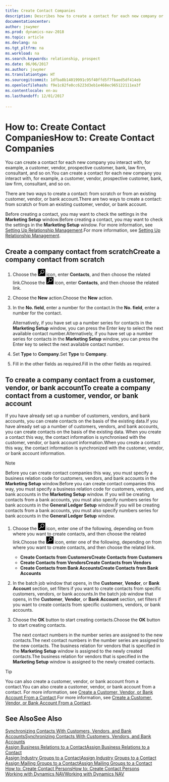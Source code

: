 ```yaml
---
title: Create Contact Companies
description: Describes how to create a contact for each new company or prospective company you interact with or have a relationship with.
documentationcenter: 
author: jswymer
ms.prod: dynamics-nav-2018
ms.topic: article
ms.devlang: na
ms.tgt_pltfrm: na
ms.workload: na
ms.search.keywords: relationship, prospect
ms.date: 06/06/2017
ms.author: jswymer
ms.translationtype: HT
ms.sourcegitcommit: 1dfba8b14019991c95f40ffd5f7fbaed5df414eb
ms.openlocfilehash: f9e1c82fe0cc6223d3eb1e468ec965122111ea3f
ms.contentlocale: en-au
ms.lasthandoff: 12/01/2017

---
```

# <a name="how-to-create-contact-companies"></a><span data-ttu-id="8e85e-103">How to: Create Contact Companies</span><span class="sxs-lookup"><span data-stu-id="8e85e-103">How to: Create Contact Companies</span></span>
<span data-ttu-id="8e85e-104">You can create a contact for each new company you interact with, for example, a customer, vendor, prospective customer, bank, law firm, consultant, and so on.</span><span class="sxs-lookup"><span data-stu-id="8e85e-104">You can create a contact for each new company you interact with, for example, a customer, vendor, prospective customer, bank, law firm, consultant, and so on.</span></span>

<span data-ttu-id="8e85e-105">There are two ways to create a contact: from scratch or from an existing customer, vendor, or bank account.</span><span class="sxs-lookup"><span data-stu-id="8e85e-105">There are two ways to create a contact: from scratch or from an existing customer, vendor, or bank account.</span></span>

<span data-ttu-id="8e85e-106">Before creating a contact, you may want to check the settings in the **Marketing Setup** window.</span><span class="sxs-lookup"><span data-stu-id="8e85e-106">Before creating a contact, you may want to check the settings in the **Marketing Setup** window.</span></span> <span data-ttu-id="8e85e-107">For more information, see [Setting Up Relationship Management](marketing-setup-marketing.md).</span><span class="sxs-lookup"><span data-stu-id="8e85e-107">For more information, see [Setting Up Relationship Management](marketing-setup-marketing.md).</span></span>

## <a name="create-a-company-contact-from-scratch"></a><span data-ttu-id="8e85e-108">Create a company contact from scratch</span><span class="sxs-lookup"><span data-stu-id="8e85e-108">Create a company contact from scratch</span></span>
1. <span data-ttu-id="8e85e-109">Choose the ![Search for Page or Report](media/ui-search/search_small.png "Search for Page or Report icon") icon, enter **Contacts**, and then choose the related link.</span><span class="sxs-lookup"><span data-stu-id="8e85e-109">Choose the ![Search for Page or Report](media/ui-search/search_small.png "Search for Page or Report icon") icon, enter **Contacts**, and then choose the related link.</span></span>
2. <span data-ttu-id="8e85e-110">Choose the **New** action.</span><span class="sxs-lookup"><span data-stu-id="8e85e-110">Choose the **New** action.</span></span>
3. <span data-ttu-id="8e85e-111">In the **No. field**, enter a number for the contact.</span><span class="sxs-lookup"><span data-stu-id="8e85e-111">In the **No. field**, enter a number for the contact.</span></span>

    <span data-ttu-id="8e85e-112">Alternatively, if you have set up a number series for contacts in the **Marketing Setup** window, you can press the Enter key to select the next available contact number.</span><span class="sxs-lookup"><span data-stu-id="8e85e-112">Alternatively, if you have set up a number series for contacts in the **Marketing Setup** window, you can press the Enter key to select the next available contact number.</span></span>  
4. <span data-ttu-id="8e85e-113">Set **Type** to **Company**.</span><span class="sxs-lookup"><span data-stu-id="8e85e-113">Set **Type** to **Company**.</span></span>
5. <span data-ttu-id="8e85e-114">Fill in the other fields as required.</span><span class="sxs-lookup"><span data-stu-id="8e85e-114">Fill in the other fields as required.</span></span>

## <a name="to-create-a-company-contact-from-a-customer-vendor-or-bank-account"></a><span data-ttu-id="8e85e-115">To create a company contact from a customer, vendor, or bank account</span><span class="sxs-lookup"><span data-stu-id="8e85e-115">To create a company contact from a customer, vendor, or bank account</span></span>
<span data-ttu-id="8e85e-116">If you have already set up a number of customers, vendors, and bank accounts, you can create contacts on the basis of the existing data.</span><span class="sxs-lookup"><span data-stu-id="8e85e-116">If you have already set up a number of customers, vendors, and bank accounts, you can create contacts on the basis of the existing data.</span></span> <span data-ttu-id="8e85e-117">When you create a contact this way, the contact information is synchronised with the customer, vendor, or bank account information.</span><span class="sxs-lookup"><span data-stu-id="8e85e-117">When you create a contact this way, the contact information is synchronized with the customer, vendor, or bank account information.</span></span>

> [!NOTE]  
>   <span data-ttu-id="8e85e-118">Before you can create contact companies this way, you must specify a business relation code for customers, vendors, and bank accounts in the **Marketing Setup** window.</span><span class="sxs-lookup"><span data-stu-id="8e85e-118">Before you can create contact companies this way, you must specify a business relation code for customers, vendors, and bank accounts in the **Marketing Setup** window.</span></span> <span data-ttu-id="8e85e-119">If you will be creating contacts from a bank accounts, you must also specify numbers series for bank accounts in the **General Ledger Setup** window.</span><span class="sxs-lookup"><span data-stu-id="8e85e-119">If you will be creating contacts from a bank accounts, you must also specify numbers series for bank accounts in the **General Ledger Setup** window.</span></span>

1. <span data-ttu-id="8e85e-120">Choose the ![Search for Page or Report](media/ui-search/search_small.png "Search for Page or Report icon") icon, enter one of the following, depending on from where you want to create contacts, and then choose the related link.</span><span class="sxs-lookup"><span data-stu-id="8e85e-120">Choose the ![Search for Page or Report](media/ui-search/search_small.png "Search for Page or Report icon") icon, enter one of the following, depending on from where you want to create contacts, and then choose the related link.</span></span>
   * <span data-ttu-id="8e85e-121">**Create Contacts from Customers**</span><span class="sxs-lookup"><span data-stu-id="8e85e-121">**Create Contacts from Customers**</span></span>
   * <span data-ttu-id="8e85e-122">**Create Contacts from Vendors**</span><span class="sxs-lookup"><span data-stu-id="8e85e-122">**Create Contacts from Vendors**</span></span>
   * <span data-ttu-id="8e85e-123">**Create Contacts from Bank Accounts**</span><span class="sxs-lookup"><span data-stu-id="8e85e-123">**Create Contacts from Bank Accounts**</span></span>
2. <span data-ttu-id="8e85e-124">In the batch job window that opens, in the **Customer**, **Vendor**, or **Bank Account** section, set filters if you want to create contacts from specific customers, vendors, or bank accounts.</span><span class="sxs-lookup"><span data-stu-id="8e85e-124">In the batch job window that opens, in the **Customer**, **Vendor**, or **Bank Account** section, set filters if you want to create contacts from specific customers, vendors, or bank accounts.</span></span>
3. <span data-ttu-id="8e85e-125">Choose the **OK** button to start creating contacts.</span><span class="sxs-lookup"><span data-stu-id="8e85e-125">Choose the **OK** button to start creating contacts.</span></span>

    <span data-ttu-id="8e85e-126">The next contact numbers in the number series are assigned to the new contacts.</span><span class="sxs-lookup"><span data-stu-id="8e85e-126">The next contact numbers in the number series are assigned to the new contacts.</span></span> <span data-ttu-id="8e85e-127">The business relation for vendors that is specified in the **Marketing Setup** window is assigned to the newly created contacts.</span><span class="sxs-lookup"><span data-stu-id="8e85e-127">The business relation for vendors that is specified in the **Marketing Setup** window is assigned to the newly created contacts.</span></span>

> [!TIP]  
>   <span data-ttu-id="8e85e-128">You can also create a customer, vendor, or bank account from a contact.</span><span class="sxs-lookup"><span data-stu-id="8e85e-128">You can also create a customer, vendor, or bank account from a contact.</span></span> <span data-ttu-id="8e85e-129">For more information, see [Create a Customer, Vendor, or Bank Account From a Contact](marketing-how-create-contacts-new-customers-vendors-bank-accounts.md).</span><span class="sxs-lookup"><span data-stu-id="8e85e-129">For more information, see [Create a Customer, Vendor, or Bank Account From a Contact](marketing-how-create-contacts-new-customers-vendors-bank-accounts.md).</span></span>

## <a name="see-also"></a><span data-ttu-id="8e85e-130">See Also</span><span class="sxs-lookup"><span data-stu-id="8e85e-130">See Also</span></span>
[<span data-ttu-id="8e85e-131">Synchronizing Contacts With Customers, Vendors, and Bank Accounts</span><span class="sxs-lookup"><span data-stu-id="8e85e-131">Synchronizing Contacts With Customers, Vendors, and Bank Accounts</span></span>](marketing-synchronize-contacts-customers-vendors-bank-accounts.md)  
[<span data-ttu-id="8e85e-132">Assign Business Relations to a Contact</span><span class="sxs-lookup"><span data-stu-id="8e85e-132">Assign Business Relations to a Contact</span></span>](marketing-business-relations.md#AssignBusRelContact)  
[<span data-ttu-id="8e85e-133">Assign Industry Groups to a Contact</span><span class="sxs-lookup"><span data-stu-id="8e85e-133">Assign Industry Groups to a Contact</span></span>](marketing-industry-groups.md#AssignIndustryGroupContact)  
[<span data-ttu-id="8e85e-134">Assign Mailing Groups to a Contact</span><span class="sxs-lookup"><span data-stu-id="8e85e-134">Assign Mailing Groups to a Contact</span></span>](marketing-mailing-groups.md#AssignMailGroupContact)  
[<span data-ttu-id="8e85e-135">How to: Create Contact Persons</span><span class="sxs-lookup"><span data-stu-id="8e85e-135">How to: Create Contact Persons</span></span>](marketing-create-contact-persons.md)  
[<span data-ttu-id="8e85e-136">Working with Dynamics NAV</span><span class="sxs-lookup"><span data-stu-id="8e85e-136">Working with Dynamics NAV</span></span>](ui-work-product.md)


